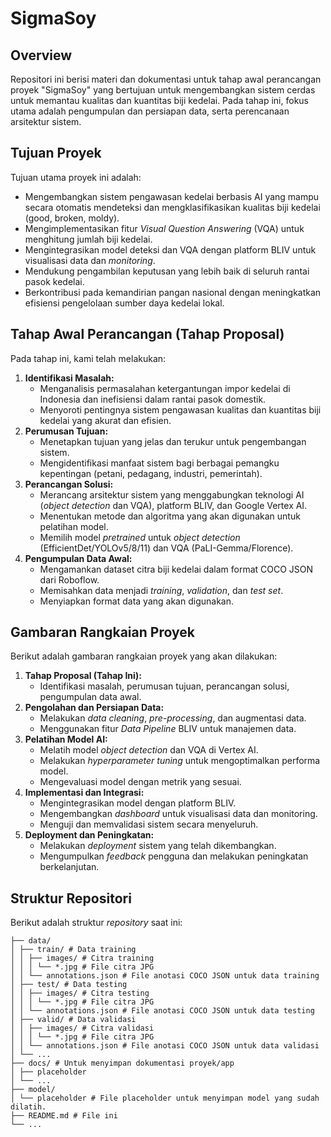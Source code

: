 # SigmaSoy

## Overview

Repositori ini berisi materi dan dokumentasi untuk tahap awal perancangan proyek "SigmaSoy" yang bertujuan untuk mengembangkan sistem cerdas untuk memantau kualitas dan kuantitas biji kedelai. Pada tahap ini, fokus utama adalah pengumpulan dan persiapan data, serta perencanaan arsitektur sistem.

## Tujuan Proyek

Tujuan utama proyek ini adalah:

*   Mengembangkan sistem pengawasan kedelai berbasis AI yang mampu secara otomatis mendeteksi dan mengklasifikasikan kualitas biji kedelai (good, broken, moldy).
*   Mengimplementasikan fitur *Visual Question Answering* (VQA) untuk menghitung jumlah biji kedelai.
*   Mengintegrasikan model deteksi dan VQA dengan platform BLIV untuk visualisasi data dan *monitoring*.
*   Mendukung pengambilan keputusan yang lebih baik di seluruh rantai pasok kedelai.
*   Berkontribusi pada kemandirian pangan nasional dengan meningkatkan efisiensi pengelolaan sumber daya kedelai lokal.

## Tahap Awal Perancangan (Tahap Proposal)

Pada tahap ini, kami telah melakukan:

1.  **Identifikasi Masalah:**
    *   Menganalisis permasalahan ketergantungan impor kedelai di Indonesia dan inefisiensi dalam rantai pasok domestik.
    *   Menyoroti pentingnya sistem pengawasan kualitas dan kuantitas biji kedelai yang akurat dan efisien.
2.  **Perumusan Tujuan:**
    *   Menetapkan tujuan yang jelas dan terukur untuk pengembangan sistem.
    *   Mengidentifikasi manfaat sistem bagi berbagai pemangku kepentingan (petani, pedagang, industri, pemerintah).
3.  **Perancangan Solusi:**
    *   Merancang arsitektur sistem yang menggabungkan teknologi AI (*object detection* dan VQA), platform BLIV, dan Google Vertex AI.
    *   Menentukan metode dan algoritma yang akan digunakan untuk pelatihan model.
    *   Memilih model *pretrained* untuk *object detection* (EfficientDet/YOLOv5/8/11) dan VQA (PaLI-Gemma/Florence).
4.  **Pengumpulan Data Awal:**
    *   Mengamankan dataset citra biji kedelai dalam format COCO JSON dari Roboflow.
    *   Memisahkan data menjadi *training*, *validation*, dan *test set*.
    *   Menyiapkan format data yang akan digunakan.

## Gambaran Rangkaian Proyek

Berikut adalah gambaran rangkaian proyek yang akan dilakukan:

1.  **Tahap Proposal (Tahap Ini):**
    *   Identifikasi masalah, perumusan tujuan, perancangan solusi, pengumpulan data awal.
2.  **Pengolahan dan Persiapan Data:**
    *   Melakukan *data cleaning*, *pre-processing*, dan augmentasi data.
    *   Menggunakan fitur *Data Pipeline* BLIV untuk manajemen data.
3.  **Pelatihan Model AI:**
    *   Melatih model *object detection* dan VQA di Vertex AI.
    *   Melakukan *hyperparameter tuning* untuk mengoptimalkan performa model.
    *   Mengevaluasi model dengan metrik yang sesuai.
4.  **Implementasi dan Integrasi:**
    *   Mengintegrasikan model dengan platform BLIV.
    *   Mengembangkan *dashboard* untuk visualisasi data dan monitoring.
    *   Menguji dan memvalidasi sistem secara menyeluruh.
5.  **Deployment dan Peningkatan:**
    *   Melakukan *deployment* sistem yang telah dikembangkan.
    *   Mengumpulkan *feedback* pengguna dan melakukan peningkatan berkelanjutan.

## Struktur Repositori

Berikut adalah struktur *repository* saat ini:
```
├── data/
│ ├── train/ # Data training
│ │ ├── images/ # Citra training
│ │ │ └── *.jpg # File citra JPG
│ │ └── annotations.json # File anotasi COCO JSON untuk data training
│ ├── test/ # Data testing
│ │ ├── images/ # Citra testing
│ │ │ └── *.jpg # File citra JPG
│ │ └── annotations.json # File anotasi COCO JSON untuk data testing
│ ├── valid/ # Data validasi
│ │ ├── images/ # Citra validasi
│ │ │ └── *.jpg # File citra JPG
│ │ └── annotations.json # File anotasi COCO JSON untuk data validasi
│ └── ...
├── docs/ # Untuk menyimpan dokumentasi proyek/app
│ ├── placeholder
│ └── ...
├── model/
│ └── placeholder # File placeholder untuk menyimpan model yang sudah dilatih.
├── README.md # File ini
└── ...
```
